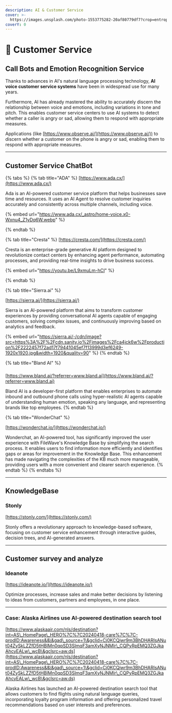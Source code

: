 ```yaml
---
description: AI & Customer Service
cover: >-
  https://images.unsplash.com/photo-1553775282-20af80779df7?crop=entropy&cs=srgb&fm=jpg&ixid=M3wxOTcwMjR8MHwxfHNlYXJjaHw4fHxjdXN0b21lciUyMHNlcnZpY2V8ZW58MHx8fHwxNzE4NjAwNDQ0fDA&ixlib=rb-4.0.3&q=85
coverY: 0
---
```


# 📎 Customer Service

## Call Bots and Emotion Recognition Service

Thanks to advances in AI's natural language processing technology, **AI voice customer service systems** have been in widespread use for many years.&#x20;

Furthermore, AI has already mastered the ability to accurately discern the relationship between voice and emotions, including variations in tone and pitch. This enables customer service centers to use AI systems to detect whether a caller is angry or sad, allowing them to respond with appropriate measures.

Applications (like [https://www.observe.ai/](https://www.observe.ai/)) to discern whether a customer on the phone is angry or sad, enabling them to respond with appropriate measures.&#x20;

***

## Customer Service ChatBot

{% tabs %}
{% tab title="ADA" %}
[https://www.ada.cx/](https://www.ada.cx/)

Ada is an AI-powered customer service platform that helps businesses save time and resources. It uses an AI Agent to resolve customer inquiries accurately and consistently across multiple channels, including voice.&#x20;

{% embed url="https://www.ada.cx/_astro/home-voice.x0-Wxnu4_Z1yDq6W.webp" %}


{% endtab %}

{% tab title="Cresta" %}
[https://cresta.com/](https://cresta.com/)

Cresta is an enterprise-grade generative AI platform designed to revolutionize contact centers by enhancing agent performance, automating processes, and providing real-time insights to drive business success.

{% embed url="https://youtu.be/L9xmuLm-hCI" %}


{% endtab %}

{% tab title="Sierra.ai" %}


[https://sierra.ai/](https://sierra.ai/)

Sierra is an AI-powered platform that aims to transform customer experiences by providing conversational AI agents capable of engaging customers, solving complex issues, and continuously improving based on analytics and feedback.

{% embed url="https://sierra.ai/-/cdn/image?src=https%3A%2F%2Fcdn.sanity.io%2Fimages%2Fca4jck6w%2Fproduction%2F2222457f72ad17f79441045ef7f13999d3ef6249-1920x1920.jpg&width=1920&quality=90" %}
{% endtab %}

{% tab title="Bland AI" %}
###

[https://www.bland.ai/?referrer=www.bland.ai](https://www.bland.ai/?referrer=www.bland.ai)

Bland AI is a developer-first platform that enables enterprises to automate inbound and outbound phone calls using hyper-realistic AI agents capable of understanding human emotion, speaking any language, and representing brands like top employees.
{% endtab %}

{% tab title="WonderChat" %}


[https://wonderchat.io/](https://wonderchat.io/)

Wonderchat, an AI-powered tool, has significantly improved the user experience with FileWave's Knowledge Base by simplifying the search process. It enables users to find information more efficiently and identifies gaps or areas for improvement in the Knowledge Base. This enhancement has made navigating the complexities of the KB much more manageable, providing users with a more convenient and clearer search experience.
{% endtab %}
{% endtabs %}

***

## KnowledgeBase

### Stonly

[https://stonly.com/](https://stonly.com/)

Stonly offers a revolutionary approach to knowledge-based software, focusing on customer service enhancement through interactive guides, decision trees, and AI-generated answers.&#x20;

***

## Customer survey and analyze

### Ideanote

[https://ideanote.io/](https://ideanote.io/)

Optimize processes, increase sales and make better decisions by listening to ideas from customers, partners and employees, in one place.



***

### Case: Alaska Airlines use AI-powered destination search tool

[https://www.alaskaair.com/nls/destination?int=AS\_HomePage\_HERO%7C%7C20240418-care%7C%7C-prodID:Awareness&&\&gad\_source=1\&gclid=Cj0KCQjwr9m3BhDHARIsANut04ZySkLZZfD5tHBIMn0qpSD3SlmqF3amXyNJNMIr\_CQPyRpEMQ3ZGJkaAhcyEALw\_wcB\&gclsrc=aw.ds](https://www.alaskaair.com/nls/destination?int=AS\_HomePage\_HERO%7C%7C20240418-care%7C%7C-prodID:Awareness&&\&gad\_source=1\&gclid=Cj0KCQjwr9m3BhDHARIsANut04ZySkLZZfD5tHBIMn0qpSD3SlmqF3amXyNJNMIr\_CQPyRpEMQ3ZGJkaAhcyEALw\_wcB\&gclsrc=aw.ds)

Alaska Airlines has launched an AI-powered destination search tool that allows customers to find flights using natural language queries, incorporating loyalty program information and offering personalized travel recommendations based on user interests and preferences.




